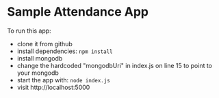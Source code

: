 # Sample Attendance App

To run this app:

  * clone it from github
  * install dependencies: `npm install`
  * install mongodb
  * change the hardcoded "mongodbUri" in index.js on line 15
    to point to your mongodb
  * start the app with: `node index.js`
  * visit http://localhost:5000
